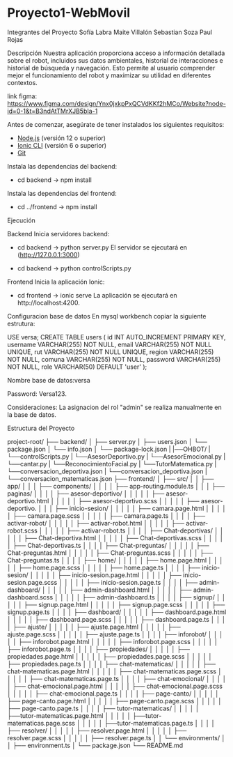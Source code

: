 # Proyecto1-WebMovil
Integrantes del Proyecto
Sofía Labra
Maite Villalón
Sebastian Soza
Paul Rojas

Descripción
Nuestra aplicación proporciona acceso a información detallada sobre el robot, incluidos sus datos ambientales, historial de interacciones e historial de búsqueda y navegación. Esto permite al usuario comprender mejor el funcionamiento del robot y maximizar su utilidad en diferentes contextos.

link figma: https://www.figma.com/design/Ynx0jxkpPxQCVdKKf2hMCo/Website?node-id=0-1&t=B3ndAtTMrXJB5bIa-1

Antes de comenzar, asegúrate de tener instalados los siguientes requisitos:

- [Node.js](https://nodejs.org/en/) (versión 12 o superior)
- [Ionic CLI](https://ionicframework.com/docs/cli) (versión 6 o superior)
- [Git](https://git-scm.com/)

Instala las dependencias del backend:
- cd backend
-> npm install

Instala las dependencias del frontend:

- cd ../frontend
-> npm install

Ejecución

Backend
Inicia servidores backend:

- cd backend
-> python server.py
El servidor se ejecutará en (http://127.0.0.1:3000)

- cd backend
-> python controlScripts.py
  
Frontend
Inicia la aplicación Ionic:

- cd frontend
-> ionic serve
La aplicación se ejecutará en http://localhost:4200.

Configuracion base de datos 
En mysql workbench copiar la siguiente estrutura:

USE versa;
CREATE TABLE users (
  id INT AUTO_INCREMENT PRIMARY KEY,
  username VARCHAR(255) NOT NULL,
  email VARCHAR(255) NOT NULL UNIQUE,
  rut VARCHAR(255) NOT NULL UNIQUE,
  region VARCHAR(255) NOT NULL,
  comuna VARCHAR(255) NOT NULL,
  password VARCHAR(255) NOT NULL,
  role VARCHAR(50) DEFAULT 'user'
);

Nombre base de datos:versa

Password: Versa123.

Consideraciones: La asignacion del rol "admin" se realiza manualmente en la base de datos.

Estructura del Proyecto

project-root/
  ├── backend/
  │   ├── server.py
  │   ├── users.json
  │   └── package.json
  │   └── info.json
  │   └── package-lock.json
  |   |──OHBOT/
  |       └──controlScripts.py
  |       └──AsesorDeportivo.py
  |       └──AsesorEmocional.py
  |       └──cantar.py
  |       └──ReconocimientoFacial.py
  |       └──TutorMatematica.py
  |       └──conversacion_deportiva.json
  |       └──conversacion_deportiva.json
  |       └──conversacion_matematicas.json
  ├── frontend/
  │   ├── src/
  │   │   ├── app/
  │   │   │   ├── components/
  │   │   │   │   ├── app-routing.module.ts
  │   │   │   ├── paginas/
  │   │   │   │   ├── asesor-deportivo/
  │   │   │   │   │   ├── asesor-deportivo.html
  │   │   │   │   │   ├── asesor-deportivo.scss
  │   │   │   │   │   ├── asesor-deportivo.
      │   │   │   ├── inicio-sesion/
  │   │   │   │   │   ├── camara.page.html
  │   │   │   │   │   ├── camara.page.scss
  │   │   │   │   │   ├── camara.page.ts
  │   │   │   │   ├── activar-robot/
  │   │   │   │   │   ├── activar-robot.html
  │   │   │   │   │   ├── activar-robot.scss
  │   │   │   │   │   ├── activar-robot.ts
  │   │   │   │   ├── Chat-deportivas/
  │   │   │   │   │   ├── Chat-deportiva.html
  │   │   │   │   │   ├── Chat-deportivas.scss
  │   │   │   │   │   ├── Chat-deportivas.ts
  │   │   │   │   ├── Chat-preguntas/
  │   │   │   │   │   ├── Chat-preguntas.html
  │   │   │   │   │   ├── Chat-preguntas.scss
  │   │   │   │   │   ├── Chat-preguntas.ts
  │   │   │   │   ├── home/
  │   │   │   │   │   ├── home.page.html
  │   │   │   │   │   ├── home.page.scss
  │   │   │   │   │   ├── home.page.ts
  │   │   │   │   ├── inicio-sesion/
  │   │   │   │   │   ├── inicio-sesion.page.html
  │   │   │   │   │   ├── inicio-sesion.page.scss
  │   │   │   │   │   ├── inicio-sesion.page.ts
  │   │   │   │   ├── admin-dashboard/
  │   │   │   │   │   ├── admin-dashboard.html
  │   │   │   │   │   ├── admin-dashboard.scss
  │   │   │   │   │   ├── admin-dashboard.ts
  │   │   │   │   ├── signup/
  │   │   │   │   │   ├── signup.page.html
  │   │   │   │   │   ├── signup.page.scss
  │   │   │   │   │   ├── signup.page.ts
  │   │   │   │   ├── dashboard/
  │   │   │   │   │   ├── dashboard.page.html
  │   │   │   │   │   ├── dashboard.page.scss
  │   │   │   │   │   ├── dashboard.page.ts
  │   │   │   │   ├── ajuste/
  │   │   │   │   │   ├── ajuste.page.html
  │   │   │   │   │   ├── ajuste.page.scss
  │   │   │   │   │   ├── ajuste.page.ts
  │   │   │   │   ├── inforobot/
  │   │   │   │   │   ├── inforobot.page.html
  │   │   │   │   │   ├── inforobot.page.scss
  │   │   │   │   │   ├── inforobot.page.ts
  │   │   │   │   ├── propiedades/
  │   │   │   │   │   ├── propiedades.page.html
  │   │   │   │   │   ├── propiedades.page.scss
  │   │   │   │   │   ├── propiedades.page.ts
  │   │   │   │   ├── chat-matematicas/
  │   │   │   │   │   ├── chat-matematicas.page.html
  │   │   │   │   │   ├── chat-matematicas.page.scss
  │   │   │   │   │   ├── chat-matematicas.page.ts
  │   │   │   │   ├── chat-emocional/
  │   │   │   │   │   ├── chat-emocional.page.html
  │   │   │   │   │   ├── chat-emocional.page.scss
  │   │   │   │   │   ├── chat-emocional.page.ts
  │   │   │   │   ├── page-canto/
  │   │   │   │   │   ├── page-canto.page.html
  │   │   │   │   │   ├── page-canto.page.scss
  │   │   │   │   │   ├── page-canto.page.ts
  │   │   │   │   ├── tutor-matematicas/
  │   │   │   │   │   ├──tutor-matematicas.page.html
  │   │   │   │   │   ├──tutor-matematicas.page.scss
  │   │   │   │   │   ├──tutor-matematicas.page.ts
  │   │   │   │   ├── resolver/
  │   │   │   │   │   ├── resolver.page.html
  │   │   │   │   │   ├── resolver.page.scss
  │   │   │   │   │   ├── resolver.page.ts
  │   │   └── environments/
  │   │       ├── environment.ts
  │   └── package.json
  └── README.md



